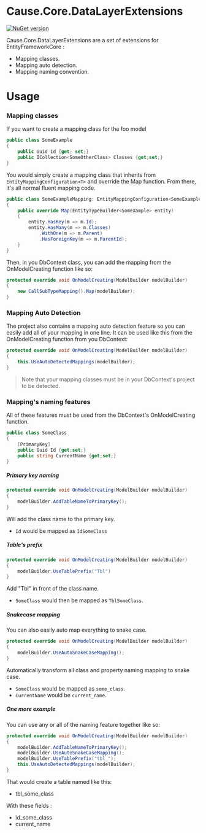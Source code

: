 # Cause.Core.DataLayerExtensions
[![NuGet version](https://badge.fury.io/nu/Cause.Core.DataLayerExtensions.svg)](https://badge.fury.io/nu/Cause.Core.DataLayerExtensions)

Cause.Core.DataLayerExtensions are a set of extensions for EntityFrameworkCore :
* Mapping classes.
* Mapping auto detection.
* Mapping naming convention.


# Usage

### Mapping classes
If you want to create a mapping class for the foo model
```c#
public class SomeExample 
{
    public Guid Id {get; set;}
    public ICollection<SomeOtherClass> Classes {get;set;}
}
```

You would simply create a mapping class that inherits from `EntityMappingConfiguration<T>` and override the Map function.  From there, it's all normal fluent mapping code.
```c#
public class SomeExampleMapping: EntityMappingConfiguration<SomeExample>
{
    public override Map(EntityTypeBuilder<SomeXample> entity)
    {
        entity.HasKey(m => m.Id);
        entity.HasMany(m => m.Classes)
            .WithOne(m => m.Parent)
            .HasForeignKey(m => m.ParentId);
    }
}
```

Then, in you DbContext class, you can add the mapping from the OnModelCreating function like so:
```c#
protected override void OnModelCreating(ModelBuilder modelBuilder)
{
    new CallSubTypeMapping().Map(modelBuilder);
}
```

### Mapping Auto Detection
The project also contains a mapping auto detection feature so you can easily add all of your mapping in one line.  It can be used like this from the OnModelCreating function from you DbContext:

```c#
protected override void OnModelCreating(ModelBuilder modelBuilder)
{
    this.UseAutoDetectedMappings(modelBuilder);
}
```

> Note that your mapping classes must be in your DbContext's project to be detected.

### Mapping's naming features
All of these features must be used from the DbContext's OnModelCreating function.

```c#
public class SomeClass
{
    [PrimaryKey]
    public Guid Id {get;set;}
    public string CurrentName {get;set;}
}
```

##### Primary key naming
```c#
protected override void OnModelCreating(ModelBuilder modelBuilder)
{
    modelBuilder.AddTableNameToPrimaryKey();
}
```

Will add the class name to the primary key. 
  - `Id` would be mapped as `IdSomeClass`

##### Table's prefix
```c#
protected override void OnModelCreating(ModelBuilder modelBuilder)
{
    modelBuilder.UseTablePrefix("Tbl")
}
```

Add "Tbl" in front of the class name.  
  - `SomeClass` would then be mapped as `TblSomeClass`.

##### Snakecase mapping
You can also easily auto map everything to snake case.
```c#
protected override void OnModelCreating(ModelBuilder modelBuilder)
{
    modelBuilder.UseAutoSnakeCaseMapping();
}
```
Automatically transform all class and property naming mapping to snake case.
  - `SomeClass` would be mapped as `some_class`.
  - `CurrentName` would be `current_name`.

##### One more example
You can use any or all of the naming feature together like so:
```c#
protected override void OnModelCreating(ModelBuilder modelBuilder)
{
    modelBuilder.AddTableNameToPrimaryKey();
    modelBuilder.UseAutoSnakeCaseMapping();
    modelBuilder.UseTablePrefix("tbl_");
    this.UseAutoDetectedMappings(modelBuilder);
}
```

That would create a table named like this:
  - tbl_some_class

With these fields :
  - id_some_class
  - current_name
